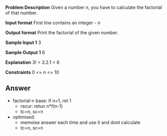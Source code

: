 **Problem Description**
Given a number n, you have to calculate the factorial of that number.

**Input format**
First line contains an integer - n

**Output format**
Print the factorial of the given number.

**Sample Input 1**
3

**Sample Output 1**
6

**Explanation**
3! = 3.2.1 = 6

**Constraints**
0 <= n <= 10

## Answer

- factorial-> base: if n=1, ret 1
    - recur: retun n*f(n-1)
    - tc=n, sc=n
- optimised:
    - memoise answer each time and use it and dont calculate
    - tc=n, sc=n